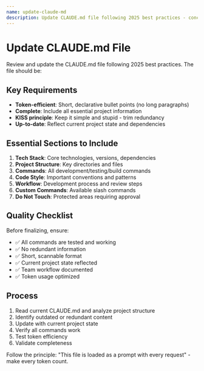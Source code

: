 ```yaml
---
name: update-claude-md
description: Update CLAUDE.md file following 2025 best practices - concise, token-efficient, and complete
---
```


# Update CLAUDE.md File

Review and update the CLAUDE.md file following 2025 best practices. The file should be:

## Key Requirements
- **Token-efficient**: Short, declarative bullet points (no long paragraphs)
- **Complete**: Include all essential project information
- **KISS principle**: Keep it simple and stupid - trim redundancy
- **Up-to-date**: Reflect current project state and dependencies

## Essential Sections to Include
1. **Tech Stack**: Core technologies, versions, dependencies
2. **Project Structure**: Key directories and files
3. **Commands**: All development/testing/build commands
4. **Code Style**: Important conventions and patterns
5. **Workflow**: Development process and review steps
6. **Custom Commands**: Available slash commands
7. **Do Not Touch**: Protected areas requiring approval

## Quality Checklist
Before finalizing, ensure:
- ✅ All commands are tested and working
- ✅ No redundant information
- ✅ Short, scannable format
- ✅ Current project state reflected
- ✅ Team workflow documented
- ✅ Token usage optimized

## Process
1. Read current CLAUDE.md and analyze project structure
2. Identify outdated or redundant content
3. Update with current project state
4. Verify all commands work
5. Test token efficiency
6. Validate completeness

Follow the principle: "This file is loaded as a prompt with every request" - make every token count.